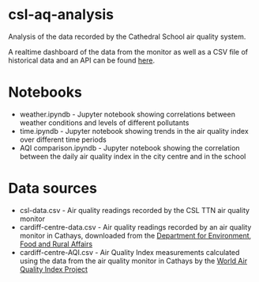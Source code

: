 # csl-aq-analysis

Analysis of the data recorded by the Cathedral School air quality system.

A realtime dashboard of the data from the monitor as well as a CSV file of historical data and an API can be found [here](http://csl-aq.uk.to/).

# Notebooks

- weather.ipyndb - Jupyter notebook showing correlations between weather conditions and levels of different pollutants
- time.ipyndb - Jupyter notebook showing trends in the air quality index over different time periods
- AQI comparison.ipyndb - Jupyter notebook showing the correlation between the daily air quality index in the city centre and in the school

# Data sources

- csl-data.csv - Air quality readings recorded by the CSL TTN air quality monitor
- cardiff-centre-data.csv - Air quality readings recorded by an air quality monitor in Cathays, downloaded from the [Department for Environment, Food and Rural Affairs](https://uk-air.defra.gov.uk/data/data_selector_service)
- cardiff-centre-AQI.csv - Air Quality Index measurements calculated using the data from the air quality monitor in Cathays by the [World Air Quality Index Project](https://aqicn.org/data-platform/register/)
